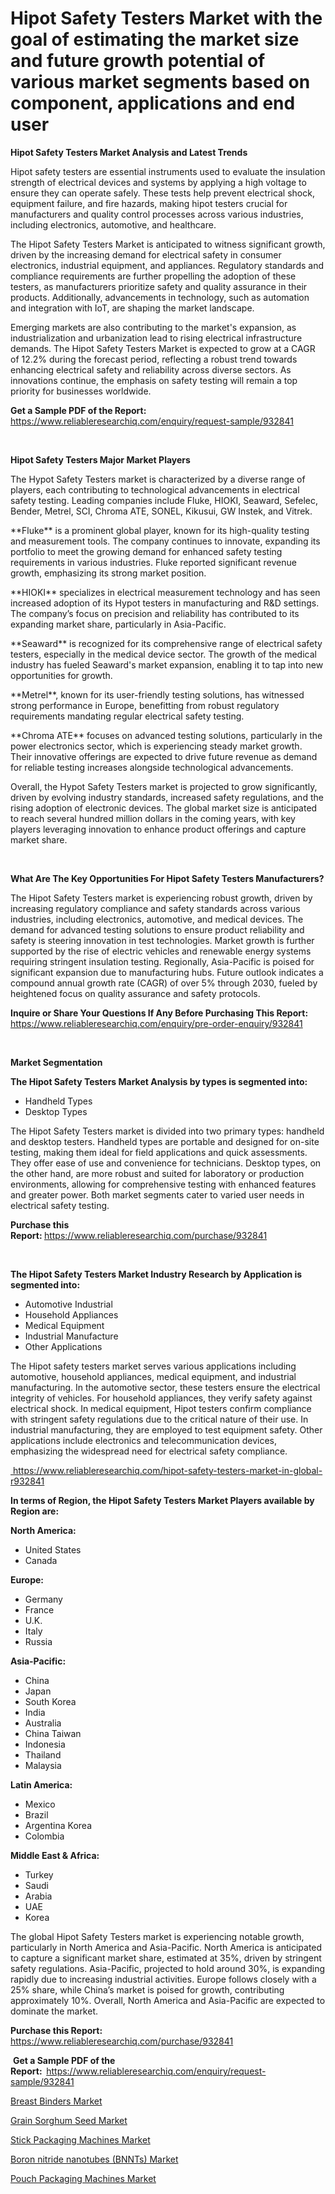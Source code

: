 <p><h1>Hipot Safety Testers Market with the goal of estimating the market size and future growth potential of various market segments based on component, applications and end user</h1></p><p><strong>Hipot Safety Testers Market Analysis and Latest Trends</strong></p>
<p><p>Hipot safety testers are essential instruments used to evaluate the insulation strength of electrical devices and systems by applying a high voltage to ensure they can operate safely. These tests help prevent electrical shock, equipment failure, and fire hazards, making hipot testers crucial for manufacturers and quality control processes across various industries, including electronics, automotive, and healthcare.</p><p>The Hipot Safety Testers Market is anticipated to witness significant growth, driven by the increasing demand for electrical safety in consumer electronics, industrial equipment, and appliances. Regulatory standards and compliance requirements are further propelling the adoption of these testers, as manufacturers prioritize safety and quality assurance in their products. Additionally, advancements in technology, such as automation and integration with IoT, are shaping the market landscape. </p><p>Emerging markets are also contributing to the market's expansion, as industrialization and urbanization lead to rising electrical infrastructure demands. The Hipot Safety Testers Market is expected to grow at a CAGR of 12.2% during the forecast period, reflecting a robust trend towards enhancing electrical safety and reliability across diverse sectors. As innovations continue, the emphasis on safety testing will remain a top priority for businesses worldwide.</p></p>
<p><strong>Get a Sample PDF of the Report:&nbsp;</strong> <a href="https://www.reliableresearchiq.com/enquiry/request-sample/932841?utm_campaign=99&utm_medium=2&utm_source=Github&utm_content=ia&utm_term=03122024&utm_id=hipot-safety-testers">https://www.reliableresearchiq.com/enquiry/request-sample/932841</a></p>
<p>&nbsp;</p>
<p><strong>Hipot Safety Testers Major Market Players</strong></p>
<p><p>The Hypot Safety Testers market is characterized by a diverse range of players, each contributing to technological advancements in electrical safety testing. Leading companies include Fluke, HIOKI, Seaward, Sefelec, Bender, Metrel, SCI, Chroma ATE, SONEL, Kikusui, GW Instek, and Vitrek.</p><p>**Fluke** is a prominent global player, known for its high-quality testing and measurement tools. The company continues to innovate, expanding its portfolio to meet the growing demand for enhanced safety testing requirements in various industries. Fluke reported significant revenue growth, emphasizing its strong market position.</p><p>**HIOKI** specializes in electrical measurement technology and has seen increased adoption of its Hypot testers in manufacturing and R&D settings. The company’s focus on precision and reliability has contributed to its expanding market share, particularly in Asia-Pacific.</p><p>**Seaward** is recognized for its comprehensive range of electrical safety testers, especially in the medical device sector. The growth of the medical industry has fueled Seaward's market expansion, enabling it to tap into new opportunities for growth.</p><p>**Metrel**, known for its user-friendly testing solutions, has witnessed strong performance in Europe, benefitting from robust regulatory requirements mandating regular electrical safety testing.</p><p>**Chroma ATE** focuses on advanced testing solutions, particularly in the power electronics sector, which is experiencing steady market growth. Their innovative offerings are expected to drive future revenue as demand for reliable testing increases alongside technological advancements.</p><p>Overall, the Hypot Safety Testers market is projected to grow significantly, driven by evolving industry standards, increased safety regulations, and the rising adoption of electronic devices. The global market size is anticipated to reach several hundred million dollars in the coming years, with key players leveraging innovation to enhance product offerings and capture market share.</p></p>
<p>&nbsp;</p>
<p><strong>What Are The Key Opportunities For Hipot Safety Testers Manufacturers?</strong></p>
<p><p>The Hipot Safety Testers market is experiencing robust growth, driven by increasing regulatory compliance and safety standards across various industries, including electronics, automotive, and medical devices. The demand for advanced testing solutions to ensure product reliability and safety is steering innovation in test technologies. Market growth is further supported by the rise of electric vehicles and renewable energy systems requiring stringent insulation testing. Regionally, Asia-Pacific is poised for significant expansion due to manufacturing hubs. Future outlook indicates a compound annual growth rate (CAGR) of over 5% through 2030, fueled by heightened focus on quality assurance and safety protocols.</p></p>
<p><strong>Inquire or Share Your Questions If Any Before Purchasing This Report:</strong> <a href="https://www.reliableresearchiq.com/enquiry/pre-order-enquiry/932841?utm_campaign=99&utm_medium=2&utm_source=Github&utm_content=ia&utm_term=03122024&utm_id=hipot-safety-testers">https://www.reliableresearchiq.com/enquiry/pre-order-enquiry/932841</a></p>
<p>&nbsp;</p>
<p><strong>Market Segmentation</strong></p>
<p><strong>The Hipot Safety Testers Market Analysis by types is segmented into:</strong></p>
<p><ul><li>Handheld Types</li><li>Desktop Types</li></ul></p>
<p><p>The Hipot Safety Testers market is divided into two primary types: handheld and desktop testers. Handheld types are portable and designed for on-site testing, making them ideal for field applications and quick assessments. They offer ease of use and convenience for technicians. Desktop types, on the other hand, are more robust and suited for laboratory or production environments, allowing for comprehensive testing with enhanced features and greater power. Both market segments cater to varied user needs in electrical safety testing.</p></p>
<p><strong>Purchase this Report:&nbsp;</strong><a href="https://www.reliableresearchiq.com/purchase/932841?utm_campaign=99&utm_medium=2&utm_source=Github&utm_content=ia&utm_term=03122024&utm_id=hipot-safety-testers">https://www.reliableresearchiq.com/purchase/932841</a></p>
<p>&nbsp;</p>
<p><strong>The Hipot Safety Testers Market Industry Research by Application is segmented into:</strong></p>
<p><ul><li>Automotive Industrial</li><li>Household Appliances</li><li>Medical Equipment</li><li>Industrial Manufacture</li><li>Other Applications</li></ul></p>
<p><p>The Hipot safety testers market serves various applications including automotive, household appliances, medical equipment, and industrial manufacturing. In the automotive sector, these testers ensure the electrical integrity of vehicles. For household appliances, they verify safety against electrical shock. In medical equipment, Hipot testers confirm compliance with stringent safety regulations due to the critical nature of their use. In industrial manufacturing, they are employed to test equipment safety. Other applications include electronics and telecommunication devices, emphasizing the widespread need for electrical safety compliance.</p></p>
<p><a href="https://www.reliableresearchiq.com/hipot-safety-testers-market-in-global-r932841?utm_campaign=99&utm_medium=2&utm_source=Github&utm_content=ia&utm_term=03122024&utm_id=hipot-safety-testers">&nbsp;https://www.reliableresearchiq.com/hipot-safety-testers-market-in-global-r932841</a></p>
<p><strong>In terms of Region, the Hipot Safety Testers Market Players available by Region are:</strong></p>
<p>
    <p> <strong> North America: </strong>
        <ul>
            <li>United States</li>
            <li>Canada</li>
        </ul>
        </p> 
    <p> <strong> Europe: </strong>
        <ul>
            <li>Germany</li>
            <li>France</li>
            <li>U.K.</li>
            <li>Italy</li>
            <li>Russia</li>
        </ul>
        </p> 
    <p> <strong> Asia-Pacific: </strong>
        <ul>
            <li>China</li>
            <li>Japan</li>
            <li>South Korea</li>
            <li>India</li>
            <li>Australia</li>
            <li>China Taiwan</li>
            <li>Indonesia</li>
            <li>Thailand</li>
            <li>Malaysia</li>
        </ul>
        </p> 
    <p> <strong> Latin America: </strong>
        <ul>
            <li>Mexico</li>
            <li>Brazil</li>
            <li>Argentina Korea</li>
            <li>Colombia</li>
        </ul>
        </p> 
    <p> <strong> Middle East & Africa: </strong>
        <ul>
            <li>Turkey</li>
            <li>Saudi</li>
            <li>Arabia</li>
            <li>UAE</li>
            <li>Korea</li>
        </ul>
    </p>
    </p>
<p><p>The global Hipot Safety Testers market is experiencing notable growth, particularly in North America and Asia-Pacific. North America is anticipated to capture a significant market share, estimated at 35%, driven by stringent safety regulations. Asia-Pacific, projected to hold around 30%, is expanding rapidly due to increasing industrial activities. Europe follows closely with a 25% share, while China’s market is poised for growth, contributing approximately 10%. Overall, North America and Asia-Pacific are expected to dominate the market.</p></p>
<p><strong>Purchase this Report: </strong><a href="https://www.reliableresearchiq.com/purchase/932841?utm_campaign=99&utm_medium=2&utm_source=Github&utm_content=ia&utm_term=03122024&utm_id=hipot-safety-testers">https://www.reliableresearchiq.com/purchase/932841</a></p>
<p>&nbsp;<strong>Get a Sample PDF of the Report:&nbsp;&nbsp;</strong><a href="https://www.reliableresearchiq.com/enquiry/request-sample/932841?utm_campaign=99&utm_medium=2&utm_source=Github&utm_content=ia&utm_term=03122024&utm_id=hipot-safety-testers">https://www.reliableresearchiq.com/enquiry/request-sample/932841</a></p>
<p><strong></strong></p>
<p><p><a href="https://www.linkedin.com/pulse/synopsis-global-breast-binders-market-trend-its-rapid-growth-b2lce?utm_campaign=99&utm_medium=2&utm_source=Github&utm_content=ia&utm_term=03122024&utm_id=hipot-safety-testers">Breast Binders Market</a></p><p><a href="https://issuu.com/reportprime-2/docs/grain-sorghum-seed-market-size-2030.pptx?utm_campaign=99&utm_medium=2&utm_source=Github&utm_content=ia&utm_term=03122024&utm_id=hipot-safety-testers">Grain Sorghum Seed Market</a></p><p><a href="https://www.linkedin.com/pulse/impressive-global-stick-packaging-machines-market-size-set-dxlee?utm_campaign=99&utm_medium=2&utm_source=Github&utm_content=ia&utm_term=03122024&utm_id=hipot-safety-testers">Stick Packaging Machines Market</a></p><p><a href="https://issuu.com/reportprime-2/docs/boron-nitride-nanotubes-bnnts-market-size-2030.ppt?utm_campaign=99&utm_medium=2&utm_source=Github&utm_content=ia&utm_term=03122024&utm_id=hipot-safety-testers">Boron nitride nanotubes (BNNTs) Market</a></p><p><a href="https://www.linkedin.com/pulse/pouch-packaging-machines-industry-forecast-future-growth-9lkpe?utm_campaign=99&utm_medium=2&utm_source=Github&utm_content=ia&utm_term=03122024&utm_id=hipot-safety-testers">Pouch Packaging Machines Market</a></p></p>